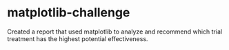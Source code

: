 # matplotlib-challenge
Created a report that used matplotlib to analyze and recommend which trial treatment has the highest potential effectiveness.
